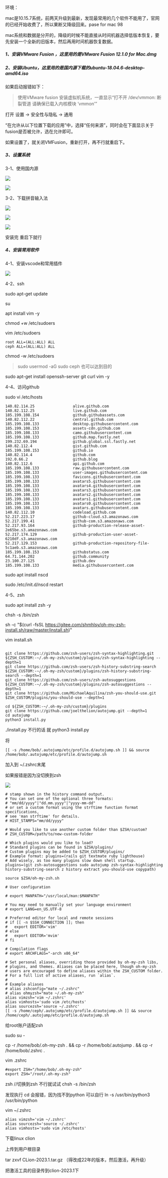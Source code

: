 环境：

mac是10.15.7系统，前两天升级到最新，发现最常用的几个软件不能用了，官网的已经开始收费了，所以果断又降级回来。pase for mac 98

mac系统和数据是分开的，降级的时候不能直接从时间机器选择低版本恢复，要先安装一个全新的旧版本，然后再用时间机器恢复数据。

##### 1、安装VMware Fusion ，这里用的是VMware Fusion 12.1.0 for Mac.dmg

##### 2、安装Ubuntu，这里用的是国内源下载的ubuntu-18.04.6-desktop-amd64.iso

如果启动报错如下：

> 使用VMware fusion 安装虚拟机系统，一直显示“打不开 /dev/vmmon: 断裂管道 请确保已载入内核模块 ’vmmon’”


打开 设置 -> 安全性与隐私 -> 通用

“在允许从以下位置下载的应用”中，选择“任何来源”，同时会在下面显示关于fusion是否被允许，选在允许即可。

如果设置了，就关闭VMFusion，重新打开，再不行就重启下。

##### 3、设置系统

3-1、使用国内源

![](https://gitee.com/hxc8/images7/raw/master/img/202407190754928.jpg)

![](https://gitee.com/hxc8/images7/raw/master/img/202407190754618.jpg)

3-2、下载拼音输入法

![](https://gitee.com/hxc8/images7/raw/master/img/202407190754171.jpg)

![](https://gitee.com/hxc8/images7/raw/master/img/202407190754643.jpg)

![](https://gitee.com/hxc8/images7/raw/master/img/202407190754777.jpg)

安装完 重启下就行

##### 4、安装常用软件

4-1、安装vscode和常用插件

![](https://gitee.com/hxc8/images7/raw/master/img/202407190754121.jpg)

4-2、ssh

sudo apt-get update

su 

apt install vim -y

chmod +w /etc/sudoers

vim /etc/sudoers

```
root ALL=(ALL:ALL) ALL
ceph ALL=(ALL:ALL) ALL
```

chmod -w /etc/sudoers

> sudo usermod -aG sudo ceph 也可以达到目的


sudo apt-get install openssh-server git curl vim -y

4-4、访问github

sudo vi /etc/hosts

```
140.82.114.25                 alive.github.com
140.82.112.25                 live.github.com
185.199.108.154               github.githubassets.com
140.82.112.22                 central.github.com
185.199.108.133               desktop.githubusercontent.com
185.199.108.153               assets-cdn.github.com
185.199.108.133               camo.githubusercontent.com
185.199.108.133               github.map.fastly.net
199.232.69.194                github.global.ssl.fastly.net
140.82.112.4                  gist.github.com
185.199.108.153               github.io
140.82.114.4                  github.com
192.0.66.2                    github.blog
140.82.112.6                  api.github.com
185.199.108.133               raw.githubusercontent.com
185.199.108.133               user-images.githubusercontent.com
185.199.108.133               favicons.githubusercontent.com
185.199.108.133               avatars5.githubusercontent.com
185.199.108.133               avatars4.githubusercontent.com
185.199.108.133               avatars3.githubusercontent.com
185.199.108.133               avatars2.githubusercontent.com
185.199.108.133               avatars1.githubusercontent.com
185.199.108.133               avatars0.githubusercontent.com
185.199.108.133               avatars.githubusercontent.com
140.82.112.10                 codeload.github.com
52.217.223.17                 github-cloud.s3.amazonaws.com
52.217.199.41                 github-com.s3.amazonaws.com
52.217.93.164                 github-production-release-asset-2e65be.s3.amazonaws.com
52.217.174.129                github-production-user-asset-6210df.s3.amazonaws.com
52.217.129.153                github-production-repository-file-5c1aeb.s3.amazonaws.com
185.199.108.153               githubstatus.com
64.71.144.202                 github.community
23.100.27.125                 github.dev
185.199.108.133               media.githubusercontent.com
```

sudo apt install nscd

sudo /etc/init.d/nscd restart

4-5、zsh

sudo apt install zsh -y

chsh -s /bin/zsh

sh -c "$(curl -fsSL https://gitee.com/shmhlsy/oh-my-zsh-install.sh/raw/master/install.sh)"

vim install.sh

```

git clone https://github.com/zsh-users/zsh-syntax-highlighting.git ${ZSH_CUSTOM:-~/.oh-my-zsh/custom}/plugins/zsh-syntax-highlighting --depth=1
git clone https://github.com/zsh-users/zsh-history-substring-search ${ZSH_CUSTOM:-~/.oh-my-zsh/custom}/plugins/zsh-history-substring-search --depth=1
git clone https://github.com/zsh-users/zsh-autosuggestions ${ZSH_CUSTOM:-~/.oh-my-zsh/custom}/plugins/zsh-autosuggestions --depth=1
git clone https://github.com/MichaelAquilina/zsh-you-should-use.git $ZSH_CUSTOM/plugins/you-should-use --depth=1

cd ${ZSH_CUSTOM:-~/.oh-my-zsh/custom}/plugins
git clone https://github.com/joelthelion/autojump.git --depth=1
cd autojump
python3 install.py
```

./install.py 不行的话 就 python3 install.py

将

```
[[ -s /home/bob/.autojump/etc/profile.d/autojump.sh ]] && source /home/bob/.autojump/etc/profile.d/autojump.sh
```

加入到 ~/.zshrc末尾

如果报错是因为没切换到zsh

![](https://gitee.com/hxc8/images7/raw/master/img/202407190754259.jpg)

```
# stamp shown in the history command output.
# You can set one of the optional three formats:
# "mm/dd/yyyy"|"dd.mm.yyyy"|"yyyy-mm-dd"
# or set a custom format using the strftime function format specifications,
# see 'man strftime' for details.
# HIST_STAMPS="mm/dd/yyyy"

# Would you like to use another custom folder than $ZSH/custom?
# ZSH_CUSTOM=/path/to/new-custom-folder

# Which plugins would you like to load?
# Standard plugins can be found in $ZSH/plugins/
# Custom plugins may be added to $ZSH_CUSTOM/plugins/
# Example format: plugins=(rails git textmate ruby lighthouse)
# Add wisely, as too many plugins slow down shell startup.
plugins=(git zsh-autosuggestions sudo autojump zsh-syntax-highlighting history-substring-search z history extract you-should-use copypath)

source $ZSH/oh-my-zsh.sh

# User configuration

# export MANPATH="/usr/local/man:$MANPATH"

# You may need to manually set your language environment
# export LANG=en_US.UTF-8

# Preferred editor for local and remote sessions
# if [[ -n $SSH_CONNECTION ]]; then
#   export EDITOR='vim'
# else
#   export EDITOR='mvim'
# fi

# Compilation flags
# export ARCHFLAGS="-arch x86_64"

# Set personal aliases, overriding those provided by oh-my-zsh libs,
# plugins, and themes. Aliases can be placed here, though oh-my-zsh
# users are encouraged to define aliases within the ZSH_CUSTOM folder.
# For a full list of active aliases, run `alias`.
#
# Example aliases
# alias zshconfig="mate ~/.zshrc"
# alias ohmyzsh="mate ~/.oh-my-zsh"
alias vimzsh='vim ~/.zshrc'
alias vimhosts='sudo vim /etc/hosts'
alias sourcezsh='source ~/.zshrc'
[[ -s /home/ceph/.autojump/etc/profile.d/autojump.sh ]] && source /home/ceph/.autojump/etc/profile.d/autojump.sh
```

给root账户适配zsh

sudo su -

cp -r /home/bob/.oh-my-zsh . && cp -r /home/bob/.autojump . && cp -r /home/bob/.zshrc .

vim .zshrc

```
#export ZSH="/home/bob/.oh-my-zsh"
export ZSH="/root/.oh-my-zsh"
```

zsh    //切换到zsh  不行就试试  chsh -s /bin/zsh

发现执行 cd  会报错，因为找不到python 可以自行   ln -s /usr/bin/python3 /usr/bin/python

vim ~/.zshrc

```
alias vimzsh='vim ~/.zshrc'
alias sourcezsh='source ~/.zshrc'
alias vimhosts='sudo vim /etc/hosts'
```

下载linux clion

上传到用户根目录

tar zxvf CLion-2023.1.tar.gz  （得改成22年的版本，然后激活，再升级）

把激活工具的目录传到clion-2023.1下